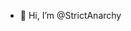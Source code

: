 - 👋 Hi, I’m @StrictAnarchy


<!---
StrictAnarchy/StrictAnarchy is a ✨ special ✨ repository because its `README.md` (this file) appears on your GitHub profile.
You can click the Preview link to take a look at your changes.
--->
